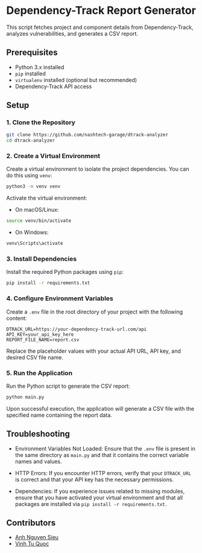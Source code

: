 # Dependency-Track Report Generator

This script fetches project and component details from Dependency-Track, analyzes vulnerabilities, and generates a CSV report.

## Prerequisites

- Python 3.x installed
- `pip` installed
- `virtualenv` installed (optional but recommended)
- Dependency-Track API access

## Setup

### 1. Clone the Repository
```sh
git clone https://github.com/nashtech-garage/dtrack-analyzer
cd dtrack-analyzer
```

### 2. Create a Virtual Environment

Create a virtual environment to isolate the project dependencies. You can do this using `venv`:

```bash
python3 -m venv venv
```

Activate the virtual environment:

- On macOS/Linux:
```bash
source venv/bin/activate
```

- On Windows:
```bash
venv\Scripts\activate
```

### 3. Install Dependencies
Install the required Python packages using `pip`:

```bash
pip install -r requirements.txt
```

### 4. Configure Environment Variables
Create a `.env` file in the root directory of your project with the following content:
```dotenv
DTRACK_URL=https://your-dependency-track-url.com/api
API_KEY=your_api_key_here
REPORT_FILE_NAME=report.csv
```
Replace the placeholder values with your actual API URL, API key, and desired CSV file name.

### 5. Run the Application
Run the Python script to generate the CSV report:
```bash
python main.py
```
Upon successful execution, the application will generate a CSV file with the specified name containing the report data.

## Troubleshooting
- Environment Variables Not Loaded:
  Ensure that the `.env` file is present in the same directory as `main.py` and that it contains the correct variable names and values.

- HTTP Errors:
  If you encounter HTTP errors, verify that your `DTRACK_URL` is correct and that your API key has the necessary permissions.

- Dependencies:
  If you experience issues related to missing modules, ensure that you have activated your virtual environment and that all packages are installed via `pip install -r requirements.txt`.

## Contributors
- [Anh Nguyen Sieu](https://github.com/sieunhantanbao)
- [Vinh Tu Quoc](https://github.com/vinh123456789)